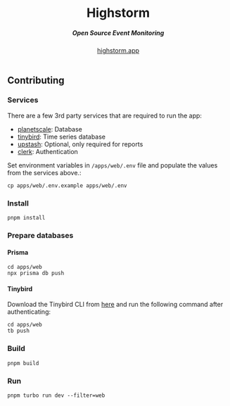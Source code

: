 <div align="center">
    <h1 align="center">Highstorm</h1>
    <h5>Open Source Event Monitoring</h5>
</div>

<div align="center">
  <a href="https://highstorm.app?ref=github">highstorm.app</a>
</div>
<br/>



## Contributing



### Services

There are a few 3rd party services that are required to run the app:

- [planetscale](https://planetscale.com?ref=highstorm): Database
- [tinybird](https://www.tinybird.co?ref=highstorm): Time series database
- [upstash](https://upstash.com/qstash?ref=highstorm): Optional, only required for reports
- [clerk](https://clerk.com?ref=highstorm): Authentication

 Set environment variables in `/apps/web/.env` file and populate the values from the services above.:

```sh-session
cp apps/web/.env.example apps/web/.env
```



### Install

```sh-session
pnpm install
```

### Prepare databases

#### Prisma 

```sh-session
cd apps/web
npx prisma db push
```

#### Tinybird

Download the Tinybird CLI from [here](https://www.tinybird.co/docs/cli.html) and run the following command after authenticating:

```sh-session
cd apps/web
tb push
```

### Build
  

```sh-session 
pnpm build
```

### Run

```sh-session
pnpm turbo run dev --filter=web
```
